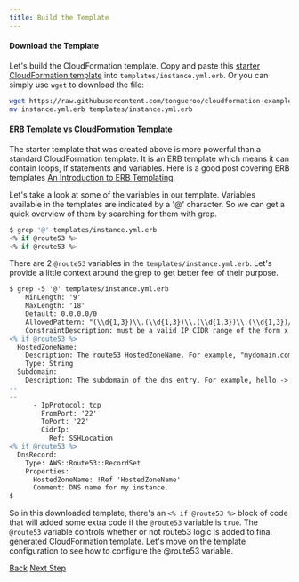 ```yaml
---
title: Build the Template
---
```


#### Download the Template

Let's build the CloudFormation template.  Copy and paste this [starter CloudFormation template](https://github.com/tongueroo/cloudformation-examples-lono/blob/master/templates/instance.yml.erb) into `templates/instance.yml.erb`.  Or you can simply use `wget` to download the file:

```sh
wget https://raw.githubusercontent.com/tongueroo/cloudformation-examples-lono/master/templates/instance.yml.erb
mv instance.yml.erb templates/instance.yml.erb
```

#### ERB Template vs CloudFormation Template

The starter template that was created above is more powerful than a standard CloudFormation template.  It is an ERB template which means it can contain loops, if statements and variables. Here is a good post covering ERB templates [An Introduction to ERB Templating](http://www.stuartellis.name/articles/erb/).

Let's take a look at some of the variables in our template.  Variables available in the templates are indicated by a '@' character.  So we can get a quick overview of them by searching for them with grep.

```sh
$ grep '@' templates/instance.yml.erb
<% if @route53 %>
<% if @route53 %>
```

There are 2 `@route53` variables in the `templates/instance.yml.erb`.  Let's provide a little context around the grep to get better feel of their purpose.

```diff
$ grep -5 '@' templates/instance.yml.erb
    MinLength: '9'
    MaxLength: '18'
    Default: 0.0.0.0/0
    AllowedPattern: "(\\d{1,3})\\.(\\d{1,3})\\.(\\d{1,3})\\.(\\d{1,3})/(\\d{1,2})"
    ConstraintDescription: must be a valid IP CIDR range of the form x.x.x.x/x.
<% if @route53 %>
  HostedZoneName:
    Description: The route53 HostedZoneName. For example, "mydomain.com."  Don't forget the period at the end.
    Type: String
  Subdomain:
    Description: The subdomain of the dns entry. For example, hello -> hello.mydomain.com, hello is the subdomain.
--
--
      - IpProtocol: tcp
        FromPort: '22'
        ToPort: '22'
        CidrIp:
          Ref: SSHLocation
<% if @route53 %>
  DnsRecord:
    Type: AWS::Route53::RecordSet
    Properties:
      HostedZoneName: !Ref 'HostedZoneName'
      Comment: DNS name for my instance.
$
```

So in this downloaded template, there's an `<% if @route53 %>` block of code that will added some extra code if the `@route53` variable is `true`.  The `@route53` variable controls whether or not route53 logic is added to final generated CloudFormation template.  Let's move on the template configuration to see how to configure the @route53 variable.

<a class="btn btn-basic" href="{% link _docs/scratch.md %}">Back</a>
<a class="btn btn-primary" href="{% link _docs/scratch-template-config.md %}">Next Step</a>
